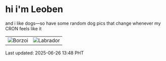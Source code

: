 # hi i'm Leoben

and i like dogs—so have some random dog pics that change whenever my CRON feels like it

|  |  |
|--------|----------|
| ![Borzoi](https://random-dog-vercel.vercel.app/api/random-borzoi?v=1750916921) | ![Labrador](https://random-dog-vercel.vercel.app/api/random-labrador?v=1750916921) |

Last updated: 2025-06-26 13:48 PHT
